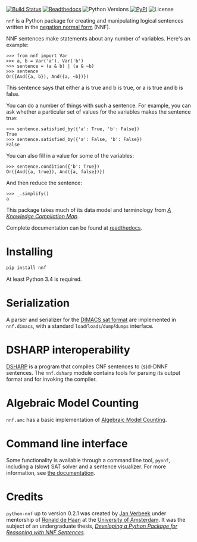 [![Build Status](https://travis-ci.org/blyxxyz/python-nnf.svg?branch=master)](https://travis-ci.org/blyxxyz/python-nnf)
[![Readthedocs](https://readthedocs.org/projects/python-nnf/badge/)](https://python-nnf.readthedocs.io)
![Python Versions](https://img.shields.io/pypi/pyversions/nnf.svg)
[![PyPI](https://img.shields.io/pypi/v/nnf.svg)](https://pypi.org/project/nnf/)
![License](https://img.shields.io/pypi/l/nnf.svg)

`nnf` is a Python package for creating and manipulating logical sentences
written in the
[negation normal form](https://en.wikipedia.org/wiki/Negation_normal_form)
(NNF).

NNF sentences make statements about any number of variables. Here's an example:

```pycon
>>> from nnf import Var
>>> a, b = Var('a'), Var('b')
>>> sentence = (a & b) | (a & ~b)
>>> sentence
Or({And({a, b}), And({a, ~b})})
```

This sentence says that either a is true and b is true, or a is true and b
is false.

You can do a number of things with such a sentence. For example, you can ask
 whether a particular set of values for the variables makes the sentence true:

```pycon
>>> sentence.satisfied_by({'a': True, 'b': False})
True
>>> sentence.satisfied_by({'a': False, 'b': False})
False
```

You can also fill in a value for some of the variables:

```pycon
>>> sentence.condition({'b': True})
Or({And({a, true}), And({a, false})})
```

And then reduce the sentence:

```pycon
>>> _.simplify()
a
```

This package takes much of its data model and terminology from
[*A Knowledge Compilation Map*](https://jair.org/index.php/jair/article/view/10311).

Complete documentation can be found at [readthedocs](https://python-nnf.readthedocs.io).

# Installing

```sh
pip install nnf
```

At least Python 3.4 is required.

# Serialization

A parser and serializer for the
[DIMACS sat format](https://www.cs.ubc.ca/~hoos/SATLIB/benchm.html) are
implemented in `nnf.dimacs`, with a standard `load`/`loads`/`dump`/`dumps`
interface.

# DSHARP interoperability

[DSHARP](https://bitbucket.org/haz/dsharp) is a program that compiles CNF
sentences to (s)d-DNNF sentences. The `nnf.dsharp` module contains tools for
parsing its output format and for invoking the compiler.

# Algebraic Model Counting

`nnf.amc` has a basic implementation of
[Algebraic Model Counting](https://arxiv.org/abs/1211.4475).

# Command line interface

Some functionality is available through a command line tool, `pynnf`, including a
(slow) SAT solver and a sentence visualizer. For more information, see
[the documentation](https://python-nnf.readthedocs.io/en/stable/cli.html).

# Credits

`python-nnf` up to version 0.2.1 was created by [Jan Verbeek](https://github.com/blyxxyz)
under mentorship of [Ronald de Haan](https://staff.science.uva.nl/r.dehaan/)
at the [University of Amsterdam](https://www.uva.nl/). It was the subject of an
undergraduate thesis, [*Developing a Python Package for Reasoning with NNF Sentences*](https://scripties.uba.uva.nl/scriptie/691650).
